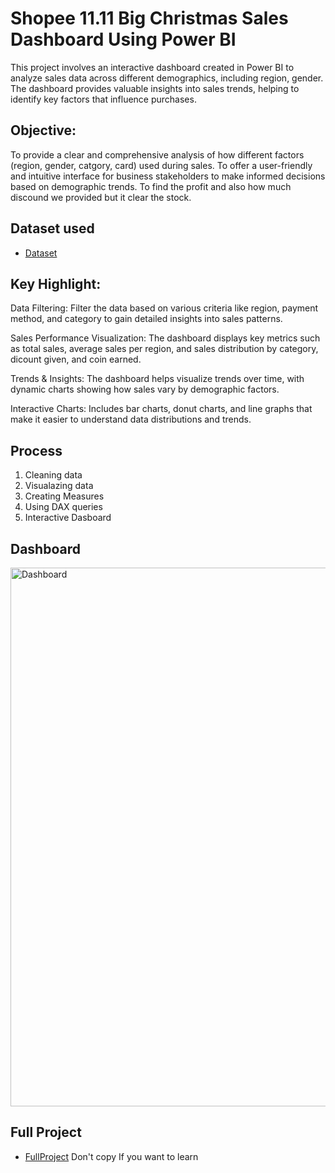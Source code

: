 
# Shopee 11.11 Big Christmas Sales Dashboard Using Power BI
This project involves an interactive dashboard created in Power BI to analyze sales data across different demographics, including region, gender. The dashboard provides valuable insights into sales trends, helping to identify key factors that influence purchases.

## Objective:
To provide a clear and comprehensive analysis of how different factors (region, gender, catgory, card) used during sales.
To offer a user-friendly and intuitive interface for business stakeholders to make informed decisions based on demographic trends.
To find the profit and also how much discound we provided but it clear the stock.

## Dataset used
- <a href="https://github.com/MADHAV-KUM4R/Shopee-11.11-Sales-Business-Analysis/blob/main/Shopee%20Data.csv">Dataset</a>

## Key Highlight:
Data Filtering: Filter the data based on various criteria like region, payment method, and category to gain detailed insights into sales patterns.

Sales Performance Visualization: The dashboard displays key metrics such as total sales, average sales per region, and sales distribution by category, dicount given, and coin earned.

Trends & Insights: The dashboard helps visualize trends over time, with dynamic charts showing how sales vary by demographic factors.

Interactive Charts: Includes bar charts, donut charts, and line graphs that make it easier to understand data distributions and trends.

## Process
1. Cleaning data
2. Visualazing data
3. Creating Measures
4. Using DAX queries
5. Interactive Dasboard
## Dashboard
<img width="1538" height="862" alt="Dashboard" src="https://github.com/user-attachments/assets/70658166-0442-43e6-80be-48bd380079c0" />

## Full Project
- <a href="https://github.com/MADHAV-KUM4R/Shopee-11.11-Sales-Business-Analysis/blob/main/Shopee.pbix">FullProject</a>     Don't copy If you want to learn
